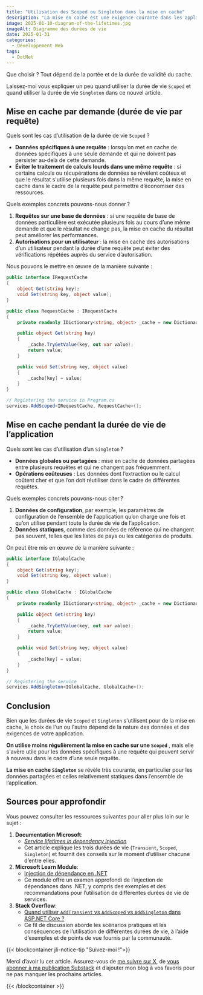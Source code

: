 ```yaml
---
title: "Utilisation des Scoped ou Singleton dans la mise en cache"
description: "La mise en cache est une exigence courante dans les applications web. Examinons les raisons pour lesquelles nous utiliserions une durée de vie Scoped ou Singleton en fonction des cas d’utilisation."
image: 2025-01-10-diagram-of-the-lifetimes.jpg
imageAlt: Diagramme des durées de vie
date: 2025-01-31
categories:
  - Développement Web
tags:
  - DotNet
---
```


Que choisir ? Tout dépend de la portée et de la durée de validité du cache.

Laissez-moi vous expliquer un peu quand utiliser la durée de vie `Scoped` et quand utiliser la durée de vie `Singleton` dans ce nouvel article.

## Mise en cache par demande (durée de vie par requête)

Quels sont les cas d’utilisation de la durée de vie `Scoped` ?

- **Données spécifiques à une requête** : lorsqu’on met en cache de données spécifiques à une seule demande et qui ne doivent pas persister au-delà de cette demande.
- **Éviter le traitement de calculs lourds dans une même requête** : si certains calculs ou récupérations de données se révèlent coûteux et que le résultat s'utilise plusieurs fois dans la même requête, la mise en cache dans le cadre de la requête peut permettre d’économiser des ressources.

Quels exemples concrets pouvons-nous donner ?

1. **Requêtes sur une base de données** : si une requête de base de données particulière est exécutée plusieurs fois au cours d’une même demande et que le résultat ne change pas, la mise en cache du résultat peut améliorer les performances.
2. **Autorisations pour un utilisateur** : la mise en cache des autorisations d’un utilisateur pendant la durée d’une requête peut éviter des vérifications répétées auprès du service d’autorisation.

Nous pouvons le mettre en œuvre de la manière suivante :

```csharp
public interface IRequestCache
{
    object Get(string key);
    void Set(string key, object value);
}

public class RequestCache : IRequestCache
{
    private readonly IDictionary<string, object> _cache = new Dictionary<string, object>();

    public object Get(string key)
    {
        _cache.TryGetValue(key, out var value);
        return value;
    }

    public void Set(string key, object value)
    {
        _cache[key] = value;
    }
}

// Registering the service in Program.cs
services.AddScoped<IRequestCache, RequestCache>();
```

## Mise en cache pendant la durée de vie de l’application

Quels sont les cas d’utilisation d’un `Singleton` ?

- **Données globales ou partagées** : mise en cache de données partagées entre plusieurs requêtes et qui ne changent pas fréquemment.
- **Opérations coûteuses** : Les données dont l’extraction ou le calcul coûtent cher et que l’on doit réutiliser dans le cadre de différentes requêtes.

Quels exemples concrets pouvons-nous citer ?

1. **Données de configuration**, par exemple, les paramètres de configuration de l’ensemble de l’application qu’on charge une fois et qu’on utilise pendant toute la durée de vie de l’application.
2. **Données statiques**, comme des données de référence qui ne changent pas souvent, telles que les listes de pays ou les catégories de produits.

On peut être mis en œuvre de la manière suivante :

```csharp
public interface IGlobalCache
{
    object Get(string key);
    void Set(string key, object value);
}

public class GlobalCache : IGlobalCache
{
    private readonly IDictionary<string, object> _cache = new Dictionary<string, object>();

    public object Get(string key)
    {
        _cache.TryGetValue(key, out var value);
        return value;
    }

    public void Set(string key, object value)
    {
        _cache[key] = value;
    }
}

// Registering the service
services.AddSingleton<IGlobalCache, GlobalCache>();

```

## Conclusion

Bien que les durées de vie `Scoped` et `Singleton` s'utilisent pour de la mise en cache, le choix de l'un ou l'autre dépend de la nature des données et des exigences de votre application.

**On utilise moins régulièrement la mise en cache sur une `Scoped`** , mais elle s'avère utile pour les données spécifiques à une requête qui peuvent servir à nouveau dans le cadre d’une seule requête.

**La mise en cache `Singleton`** se révèle très courante, en particulier pour les données partagées et celles relativement statiques dans l’ensemble de l’application.

## Sources pour approfondir

Vous pouvez consulter les ressources suivantes pour aller plus loin sur le sujet :

1. **Documentation Microsoft**:
   - [*Service lifetimes in dependency injection*](https://learn.microsoft.com/en-us/aspnet/core/fundamentals/dependency-injection#service-lifetimes)
   - Cet article explique les trois durées de vie (`Transient`, `Scoped`, `Singleton`) et fournit des conseils sur le moment d’utiliser chacune d’entre elles.
2. **Microsoft Learn Module**:
   - [Injection de dépendance en .NET](https://learn.microsoft.com/fr-fr/dotnet/core/extensions/dependency-injection)
   - Ce module offre un examen approfondi de l’injection de dépendances dans .NET, y compris des exemples et des recommandations pour l’utilisation de différentes durées de vie de services.
3. **Stack Overflow**:
    - [Quand utiliser `AddTransient` vs `AddScoped` vs `AddSingleton` dans ASP.NET Core ?](https://stackoverflow.com/questions/38138100/addtransient-addscoped-and-addsingleton-services-differences)
   - Ce fil de discussion aborde les scénarios pratiques et les conséquences de l’utilisation de différentes durées de vie, à l’aide d’exemples et de points de vue fournis par la communauté.

{{< blockcontainer jli-notice-tip "Suivez-moi !">}}

Merci d’avoir lu cet article. Assurez-vous de [me suivre sur X](https://x.com/LitzlerJeremie), de [vous abonner à ma publication Substack](https://iamjeremie.substack.com/) et d’ajouter mon blog à vos favoris pour ne pas manquer les prochains articles.

{{< /blockcontainer >}}
